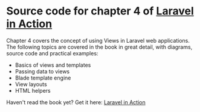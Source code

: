 # Source code for chapter 4 of [Laravel in Action](http://affiliate.manning.com/idevaffiliate.php?id=1294_374)

Chapter 4 covers the concept of using Views in Laravel web applications. The following topics are covered in the book in great detail, with diagrams, source code and practical examples:

- Basics of views and templates
- Passing data to views
- Blade template engine
- View layouts
- HTML helpers

Haven't read the book yet? Get it here: [Laravel in Action](http://affiliate.manning.com/idevaffiliate.php?id=1294_374)